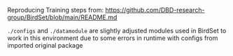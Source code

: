 Reproducing Training steps from:
https://github.com/DBD-research-group/BirdSet/blob/main/README.md

`./configs` and `./datamodule` are slightly adjusted modules used in BirdSet to work in this
environment due to some
errors in runtime with configs from imported original package 